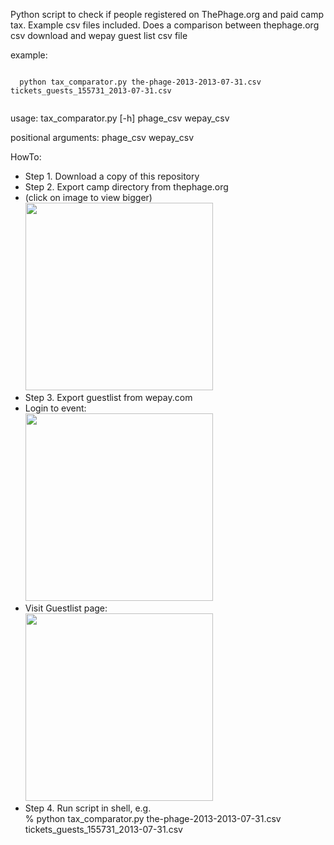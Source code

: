 Python script to check if people registered on ThePhage.org and paid camp tax. Example csv files included.
Does a comparison between thephage.org csv download and wepay guest list csv file

example:

  <code>
  python tax_comparator.py the-phage-2013-2013-07-31.csv tickets_guests_155731_2013-07-31.csv
  </code>

usage: tax_comparator.py [-h] phage_csv wepay_csv

positional arguments:
  phage_csv
  wepay_csv


HowTo:
<ul>

<li> Step 1. Download a copy of this repository 
<li> Step 2. Export camp directory from thephage.org

<li> (click on image to view bigger) <br/>
<a href="https://raw.github.com/christinasc/phage_taxes/master/images/thephage.org_csv.png">
<img src="https://raw.github.com/christinasc/phage_taxes/master/images/thephage.org_csv.png" width="300"/>
</a>

<li> Step 3. Export guestlist from wepay.com 

<li> Login to event: <br/>
<a href="https://raw.github.com/christinasc/phage_taxes/master/images/phage_wepay1.png">
<img src="https://raw.github.com/christinasc/phage_taxes/master/images/phage_wepay1.png" width="300" /> 
</a>
<li> Visit Guestlist page: <br/>
<a href="https://raw.github.com/christinasc/phage_taxes/master/images/phage_wepay2.png">
<img src="https://raw.github.com/christinasc/phage_taxes/master/images/phage_wepay2.png" width="300"/>
</a>

<li> Step 4. Run script in shell, e.g.<br/>
  % python tax_comparator.py the-phage-2013-2013-07-31.csv tickets_guests_155731_2013-07-31.csv


</ul>
